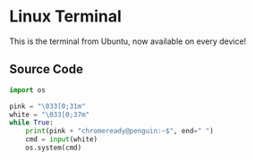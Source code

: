 # **Linux Terminal**

This is the terminal from Ubuntu, now available on every device!
## __Source Code__
```python
import os

pink = "\033[0;31m"
white = "\033[0;37m"
while True:
    print(pink + "chromeready@penguin:~$", end=" ")
    cmd = input(white)
    os.system(cmd)
```
